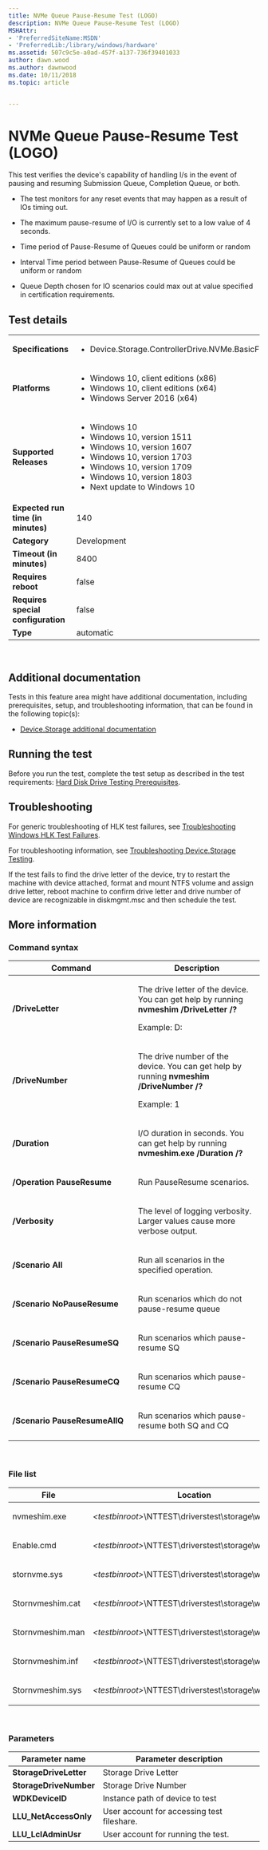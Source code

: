 ```yaml
---
title: NVMe Queue Pause-Resume Test (LOGO)
description: NVMe Queue Pause-Resume Test (LOGO)
MSHAttr:
- 'PreferredSiteName:MSDN'
- 'PreferredLib:/library/windows/hardware'
ms.assetid: 507c9c5e-a0ad-457f-a137-736f39401033
author: dawn.wood
ms.author: dawnwood
ms.date: 10/11/2018
ms.topic: article


---
```


# <span id="p_hlk_test.7451fbf3-6528-48eb-ade5-9e4b473505aa"></span>NVMe Queue Pause-Resume Test (LOGO)


This test verifies the device's capability of handling I/s in the event of pausing and resuming Submission Queue, Completion Queue, or both.

-   The test monitors for any reset events that may happen as a result of IOs timing out.

-   The maximum pause-resume of I/O is currently set to a low value of 4 seconds.

-   Time period of Pause-Resume of Queues could be uniform or random

-   Interval Time period between Pause-Resume of Queues could be uniform or random

-   Queue Depth chosen for IO scenarios could max out at value specified in certification requirements.

## Test details
|||
|---|---|
| **Specifications**  | <ul><li>Device.Storage.ControllerDrive.NVMe.BasicFunction</li></ul> |  
| **Platforms**   | <ul><li>Windows 10, client editions (x86)</li><li>Windows 10, client editions (x64)</li><li>Windows Server 2016 (x64)</li></ul> |
| **Supported Releases** | <ul><li>Windows 10</li><li>Windows 10, version 1511</li><li>Windows 10, version 1607</li><li>Windows 10, version 1703</li><li>Windows 10, version 1709</li><li>Windows 10, version 1803</li><li>Next update to Windows 10</li></ul> |
|**Expected run time (in minutes)**| 140 |
|**Category**| Development |
|**Timeout (in minutes)**| 8400 |
|**Requires reboot**| false |
|**Requires special configuration**| false |
|**Type**| automatic |

 

## <span id="Additional_documentation"></span><span id="additional_documentation"></span><span id="ADDITIONAL_DOCUMENTATION"></span>Additional documentation


Tests in this feature area might have additional documentation, including prerequisites, setup, and troubleshooting information, that can be found in the following topic(s):

-   [Device.Storage additional documentation](device-storage-additional-documentation.md)

## <span id="Running_the_test"></span><span id="running_the_test"></span><span id="RUNNING_THE_TEST"></span>Running the test


Before you run the test, complete the test setup as described in the test requirements: [Hard Disk Drive Testing Prerequisites](hard-disk-drive-testing-prerequisites.md).

## <span id="Troubleshooting"></span><span id="troubleshooting"></span><span id="TROUBLESHOOTING"></span>Troubleshooting


For generic troubleshooting of HLK test failures, see [Troubleshooting Windows HLK Test Failures](..\user\troubleshooting-windows-hlk-test-failures.md).

For troubleshooting information, see [Troubleshooting Device.Storage Testing](troubleshooting-devicestorage-testing.md).

If the test fails to find the drive letter of the device, try to restart the machine with device attached, format and mount NTFS volume and assign drive letter, reboot machine to confirm drive letter and drive number of device are recognizable in diskmgmt.msc and then schedule the test.

## <span id="More_information"></span><span id="more_information"></span><span id="MORE_INFORMATION"></span>More information


### <span id="Command_syntax"></span><span id="command_syntax"></span><span id="COMMAND_SYNTAX"></span>Command syntax

<table>
<colgroup>
<col width="50%" />
<col width="50%" />
</colgroup>
<thead>
<tr class="header">
<th>Command</th>
<th>Description</th>
</tr>
</thead>
<tbody>
<tr class="odd">
<td><p><strong>/DriveLetter</strong></p></td>
<td><p>The drive letter of the device. You can get help by running <strong>nvmeshim /DriveLetter /?</strong></p>
<p>Example: D:</p></td>
</tr>
<tr class="even">
<td><p><strong>/DriveNumber</strong></p></td>
<td><p>The drive number of the device. You can get help by running <strong>nvmeshim /DriveNumber /?</strong></p>
<p>Example: 1</p></td>
</tr>
<tr class="odd">
<td><p><strong>/Duration</strong></p></td>
<td><p>I/O duration in seconds. You can get help by running <strong>nvmeshim.exe /Duration /?</strong></p></td>
</tr>
<tr class="even">
<td><p><strong>/Operation PauseResume</strong></p></td>
<td><p>Run PauseResume scenarios.</p></td>
</tr>
<tr class="odd">
<td><p><strong>/Verbosity</strong></p></td>
<td><p>The level of logging verbosity. Larger values cause more verbose output.</p></td>
</tr>
<tr class="even">
<td><p><strong>/Scenario All</strong></p></td>
<td><p>Run all scenarios in the specified operation.</p></td>
</tr>
<tr class="odd">
<td><p><strong>/Scenario NoPauseResume</strong></p></td>
<td><p>Run scenarios which do not pause-resume queue</p></td>
</tr>
<tr class="even">
<td><p><strong>/Scenario PauseResumeSQ</strong></p></td>
<td><p>Run scenarios which pause-resume SQ</p></td>
</tr>
<tr class="odd">
<td><p><strong>/Scenario PauseResumeCQ</strong></p></td>
<td><p>Run scenarios which pause-resume CQ</p></td>
</tr>
<tr class="even">
<td><p><strong>/Scenario PauseResumeAllQ</strong></p></td>
<td><p>Run scenarios which pause-resume both SQ and CQ</p></td>
</tr>
</tbody>
</table>

 

### <span id="File_list"></span><span id="file_list"></span><span id="FILE_LIST"></span>File list

<table>
<colgroup>
<col width="50%" />
<col width="50%" />
</colgroup>
<thead>
<tr class="header">
<th>File</th>
<th>Location</th>
</tr>
</thead>
<tbody>
<tr class="odd">
<td><p>nvmeshim.exe</p></td>
<td><p><em>&lt;testbinroot&gt;</em>\NTTEST\driverstest\storage\wdk\nvme\</p></td>
</tr>
<tr class="even">
<td><p>Enable.cmd</p></td>
<td><p><em>&lt;testbinroot&gt;</em>\NTTEST\driverstest\storage\wdk\nvme\</p></td>
</tr>
<tr class="odd">
<td><p>stornvme.sys</p></td>
<td><p><em>&lt;testbinroot&gt;</em>\NTTEST\driverstest\storage\wdk\nvme\</p></td>
</tr>
<tr class="even">
<td><p>Stornvmeshim.cat</p></td>
<td><p><em>&lt;testbinroot&gt;</em>\NTTEST\driverstest\storage\wdk\nvme\</p></td>
</tr>
<tr class="odd">
<td><p>Stornvmeshim.man</p></td>
<td><p><em>&lt;testbinroot&gt;</em>\NTTEST\driverstest\storage\wdk\nvme\</p></td>
</tr>
<tr class="even">
<td><p>Stornvmeshim.inf</p></td>
<td><p><em>&lt;testbinroot&gt;</em>\NTTEST\driverstest\storage\wdk\nvme\</p></td>
</tr>
<tr class="odd">
<td><p>Stornvmeshim.sys</p></td>
<td><p><em>&lt;testbinroot&gt;</em>\NTTEST\driverstest\storage\wdk\nvme\</p></td>
</tr>
</tbody>
</table>

 

### <span id="Parameters"></span><span id="parameters"></span><span id="PARAMETERS"></span>Parameters

| Parameter name         | Parameter description                      |
|------------------------|--------------------------------------------|
| **StorageDriveLetter** | Storage Drive Letter                       |
| **StorageDriveNumber** | Storage Drive Number                       |
| **WDKDeviceID**        | Instance path of device to test            |
| **LLU\_NetAccessOnly** | User account for accessing test fileshare. |
| **LLU\_LclAdminUsr**   | User account for running the test.         |

 

 

 






